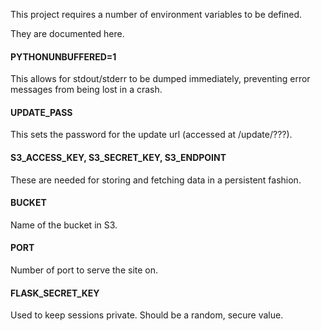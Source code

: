 This project requires a number of environment variables to be defined.

They are documented here.

#### PYTHONUNBUFFERED=1
This allows for stdout/stderr to be dumped immediately, preventing error messages from being lost in a crash.

#### UPDATE_PASS
This sets the password for the update url (accessed at /update/???).

#### S3_ACCESS_KEY, S3_SECRET_KEY, S3_ENDPOINT
These are needed for storing and fetching data in a persistent fashion.

#### BUCKET
Name of the bucket in S3.

#### PORT
Number of port to serve the site on.

#### FLASK_SECRET_KEY
Used to keep sessions private. Should be a random, secure value.
